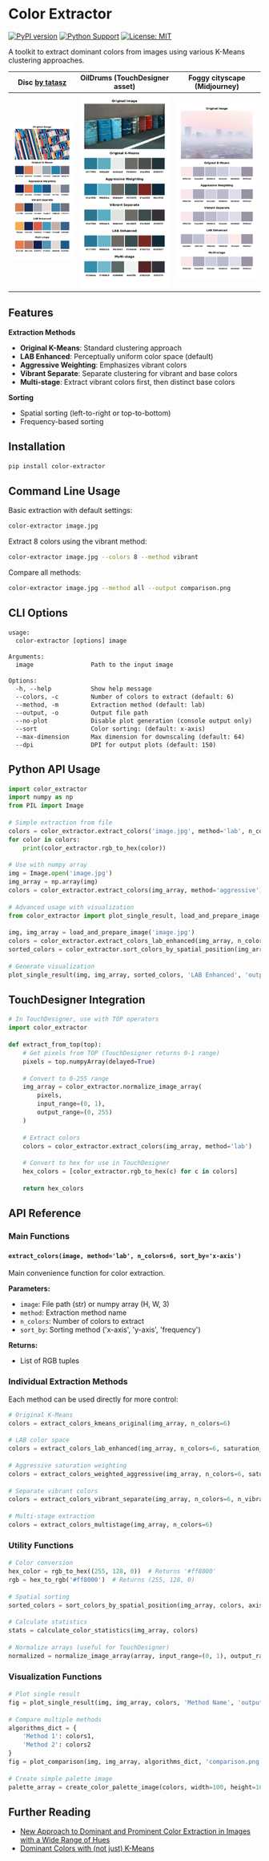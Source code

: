 # Color Extractor

[![PyPI version](https://badge.fury.io/py/color-extractor.svg)](https://badge.fury.io/py/color-extractor)
[![Python Support](https://img.shields.io/pypi/pyversions/color-extractor.svg)](https://pypi.org/project/color-extractor/)
[![License: MIT](https://img.shields.io/badge/License-MIT-yellow.svg)](https://opensource.org/licenses/MIT)

A toolkit to extract dominant colors from images using various K-Means clustering approaches.

| Disc [by tatasz](https://www.deviantart.com/tatasz/art/Disc-676213672) | OilDrums (TouchDesigner asset) | Foggy cityscape (Midjourney) |
| --- | --- | --- |
| ![Disc](./output/palette_disc_by_tatasz_db6llt4-pre_all_6.png) | ![OilDrums](./output/palette_OilDrums_all_6.png) | ![Foggy](./output/palette_Additional_847_all_6.png) |


## Features

**Extraction Methods**
- **Original K-Means**: Standard clustering approach
- **LAB Enhanced**: Perceptually uniform color space (default)
- **Aggressive Weighting**: Emphasizes vibrant colors
- **Vibrant Separate**: Separate clustering for vibrant and base colors
- **Multi-stage**: Extract vibrant colors first, then distinct base colors

**Sorting**
- Spatial sorting (left-to-right or top-to-bottom)
- Frequency-based sorting

## Installation

```bash
pip install color-extractor
```

## Command Line Usage

Basic extraction with default settings:
```bash
color-extractor image.jpg
```

Extract 8 colors using the vibrant method:
```bash
color-extractor image.jpg --colors 8 --method vibrant
```

Compare all methods:
```bash
color-extractor image.jpg --method all --output comparison.png
```

## CLI Options

```
usage:
  color-extractor [options] image

Arguments:
  image                Path to the input image

Options:
  -h, --help           Show help message
  --colors, -c         Number of colors to extract (default: 6)
  --method, -m         Extraction method (default: lab)
  --output, -o         Output file path
  --no-plot            Disable plot generation (console output only)
  --sort               Color sorting: (default: x-axis)
  --max-dimension      Max dimension for downscaling (default: 64)
  --dpi                DPI for output plots (default: 150)
```

## Python API Usage

```python
import color_extractor
import numpy as np
from PIL import Image

# Simple extraction from file
colors = color_extractor.extract_colors('image.jpg', method='lab', n_colors=5)
for color in colors:
    print(color_extractor.rgb_to_hex(color))

# Use with numpy array
img = Image.open('image.jpg')
img_array = np.array(img)
colors = color_extractor.extract_colors(img_array, method='aggressive')

# Advanced usage with visualization
from color_extractor import plot_single_result, load_and_prepare_image

img, img_array = load_and_prepare_image('image.jpg')
colors = color_extractor.extract_colors_lab_enhanced(img_array, n_colors=6)
sorted_colors = color_extractor.sort_colors_by_spatial_position(img_array, colors)

# Generate visualization
plot_single_result(img, img_array, sorted_colors, 'LAB Enhanced', 'output.png')
```

## TouchDesigner Integration

```python
# In TouchDesigner, use with TOP operators
import color_extractor

def extract_from_top(top):
    # Get pixels from TOP (TouchDesigner returns 0-1 range)
    pixels = top.numpyArray(delayed=True)

    # Convert to 0-255 range
    img_array = color_extractor.normalize_image_array(
        pixels,
        input_range=(0, 1),
        output_range=(0, 255)
    )

    # Extract colors
    colors = color_extractor.extract_colors(img_array, method='lab')

    # Convert to hex for use in TouchDesigner
    hex_colors = [color_extractor.rgb_to_hex(c) for c in colors]

    return hex_colors
```

## API Reference

### Main Functions

#### `extract_colors(image, method='lab', n_colors=6, sort_by='x-axis')`

Main convenience function for color extraction.

**Parameters:**
- `image`: File path (str) or numpy array (H, W, 3)
- `method`: Extraction method name
- `n_colors`: Number of colors to extract
- `sort_by`: Sorting method ('x-axis', 'y-axis', 'frequency')

**Returns:**
- List of RGB tuples

### Individual Extraction Methods

Each method can be used directly for more control:

```python
# Original K-Means
colors = extract_colors_kmeans_original(img_array, n_colors=6)

# LAB color space
colors = extract_colors_lab_enhanced(img_array, n_colors=6, saturation_boost=5.0)

# Aggressive saturation weighting
colors = extract_colors_weighted_aggressive(img_array, n_colors=6, saturation_boost=10.0)

# Separate vibrant colors
colors = extract_colors_vibrant_separate(img_array, n_colors=6, n_vibrant=3)

# Multi-stage extraction
colors = extract_colors_multistage(img_array, n_colors=6)
```

### Utility Functions

```python
# Color conversion
hex_color = rgb_to_hex((255, 128, 0))  # Returns '#ff8000'
rgb = hex_to_rgb('#ff8000')  # Returns (255, 128, 0)

# Spatial sorting
sorted_colors = sort_colors_by_spatial_position(img_array, colors, axis='x')

# Calculate statistics
stats = calculate_color_statistics(img_array, colors)

# Normalize arrays (useful for TouchDesigner)
normalized = normalize_image_array(array, input_range=(0, 1), output_range=(0, 255))
```

### Visualization Functions

```python
# Plot single result
fig = plot_single_result(img, img_array, colors, 'Method Name', 'output.png')

# Compare multiple methods
algorithms_dict = {
    'Method 1': colors1,
    'Method 2': colors2
}
fig = plot_comparison(img, img_array, algorithms_dict, 'comparison.png')

# Create simple palette image
palette_array = create_color_palette_image(colors, width=100, height=100)
```


## Further Reading

* [New Approach to Dominant and Prominent Color Extraction in Images with a Wide Range of Hues](https://www.mdpi.com/2227-7080/13/6/230)
* [Dominant Colors with (not just) K-Means](https://tatasz.github.io/dominant_colors/)

